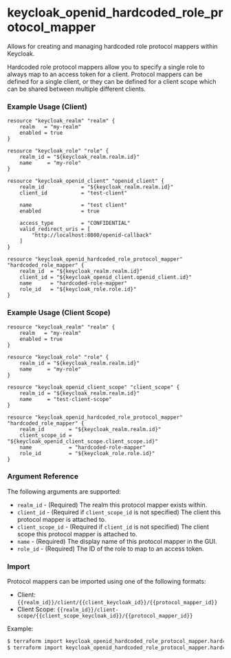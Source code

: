 # keycloak_openid_hardcoded_role_protocol_mapper

Allows for creating and managing hardcoded role protocol mappers within
Keycloak.

Hardcoded role protocol mappers allow you to specify a single role to
always map to an access token for a client. Protocol mappers can be
defined for a single client, or they can be defined for a client scope
which can be shared between multiple different clients.

### Example Usage (Client)

```hcl
resource "keycloak_realm" "realm" {
    realm   = "my-realm"
    enabled = true
}

resource "keycloak_role" "role" {
    realm_id = "${keycloak_realm.realm.id}"
    name     = "my-role"
}

resource "keycloak_openid_client" "openid_client" {
    realm_id            = "${keycloak_realm.realm.id}"
    client_id           = "test-client"

    name                = "test client"
    enabled             = true

    access_type         = "CONFIDENTIAL"
    valid_redirect_uris = [
        "http://localhost:8080/openid-callback"
    ]
}

resource "keycloak_openid_hardcoded_role_protocol_mapper" "hardcoded_role_mapper" {
    realm_id  = "${keycloak_realm.realm.id}"
    client_id = "${keycloak_openid_client.openid_client.id}"
    name      = "hardcoded-role-mapper"
    role_id   = "${keycloak_role.role.id}"
}
```

### Example Usage (Client Scope)

```hcl
resource "keycloak_realm" "realm" {
    realm   = "my-realm"
    enabled = true
}

resource "keycloak_role" "role" {
    realm_id = "${keycloak_realm.realm.id}"
    name     = "my-role"
}

resource "keycloak_openid_client_scope" "client_scope" {
    realm_id = "${keycloak_realm.realm.id}"
    name     = "test-client-scope"
}

resource "keycloak_openid_hardcoded_role_protocol_mapper" "hardcoded_role_mapper" {
    realm_id        = "${keycloak_realm.realm.id}"
    client_scope_id = "${keycloak_openid_client_scope.client_scope.id}"
    name            = "hardcoded-role-mapper"
    role_id         = "${keycloak_role.role.id}"
}
```

### Argument Reference

The following arguments are supported:

- `realm_id` - (Required) The realm this protocol mapper exists within.
- `client_id` - (Required if `client_scope_id` is not specified) The client this protocol mapper is attached to.
- `client_scope_id` - (Required if `client_id` is not specified) The client scope this protocol mapper is attached to.
- `name` - (Required) The display name of this protocol mapper in the
  GUI.
- `role_id` - (Required) The ID of the role to map to an access token.

### Import

Protocol mappers can be imported using one of the following formats:
- Client: `{{realm_id}}/client/{{client_keycloak_id}}/{{protocol_mapper_id}}`
- Client Scope: `{{realm_id}}/client-scope/{{client_scope_keycloak_id}}/{{protocol_mapper_id}}`

Example:

```bash
$ terraform import keycloak_openid_hardcoded_role_protocol_mapper.hardcoded_role_mapper my-realm/client/a7202154-8793-4656-b655-1dd18c181e14/71602afa-f7d1-4788-8c49-ef8fd00af0f4
$ terraform import keycloak_openid_hardcoded_role_protocol_mapper.hardcoded_role_mapper my-realm/client-scope/b799ea7e-73ee-4a73-990a-1eafebe8e20a/71602afa-f7d1-4788-8c49-ef8fd00af0f4
```
